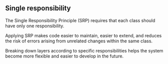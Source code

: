 ## Single responsibility

The Single Responsibility Principle (SRP) requires that each class should have only one responsibility.

Applying SRP makes code easier to maintain, easier to extend, and reduces the risk of errors arising from unrelated changes within the same class.

Breaking down layers according to specific responsibilities helps the system become more flexible and easier to develop in the future.

